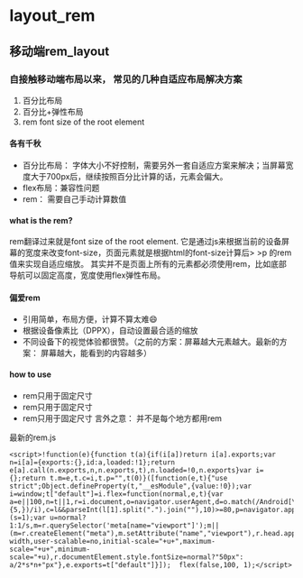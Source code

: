 # layout_rem
## 移动端rem_layout

### 自接触移动端布局以来， 常见的几种自适应布局解决方案

1. 百分比布局
2. 百分比+弹性布局
3. rem font size of the root element

#### 各有千秋

* 百分比布局： 字体大小不好控制，需要另外一套自适应方案来解决；当屏幕宽度大于700px后，继续按照百分比计算的话，元素会偏大。
* flex布局：兼容性问题
* rem： 需要自己手动计算数值
#### what is the rem?
rem翻译过来就是font size of the root element. 它是通过js来根据当前的设备屏幕的宽度来改变font-size，页面元素就是根据html的font-size计算后> >p 的rem值来实现自适应缩放。
其实并不是页面上所有的元素都必须使用rem，比如底部导航可以固定高度，宽度使用flex弹性布局。

#### 偏爱rem
* 引用简单，布局方便，计算不算太难😄
* 根据设备像素比（DPPX），自动设置最合适的缩放
* 不同设备下的视觉体验都很赞。（之前的方案：屏幕越大元素越大。最新的方案： 屏幕越大，能看到的内容越多）

#### how to use

* rem只用于固定尺寸
* rem只用于固定尺寸
* rem只用于固定尺寸
言外之意： 并不是每个地方都用rem

最新的rem.js
```
<script>!function(e){function t(a){if(i[a])return i[a].exports;var n=i[a]={exports:{},id:a,loaded:!1};return e[a].call(n.exports,n,n.exports,t),n.loaded=!0,n.exports}var i={};return t.m=e,t.c=i,t.p="",t(0)}([function(e,t){"use strict";Object.defineProperty(t,"__esModule",{value:!0});var i=window;t["default"]=i.flex=function(normal,e,t){var a=e||100,n=t||1,r=i.document,o=navigator.userAgent,d=o.match(/Android[\S\s]+AppleWebkit\/(\d{3})/i),l=o.match(/U3\/((\d+|\.){5,})/i),c=l&&parseInt(l[1].split(".").join(""),10)>=80,p=navigator.appVersion.match(/(iphone|ipad|ipod)/gi),s=i.devicePixelRatio||1;p||d&&d[1]>534||c||(s=1);var u=normal?1:1/s,m=r.querySelector('meta[name="viewport"]');m||(m=r.createElement("meta"),m.setAttribute("name","viewport"),r.head.appendChild(m)),m.setAttribute("content","width=device-width,user-scalable=no,initial-scale="+u+",maximum-scale="+u+",minimum-scale="+u),r.documentElement.style.fontSize=normal?"50px": a/2*s*n+"px"},e.exports=t["default"]}]);  flex(false,100, 1);</script>

```

